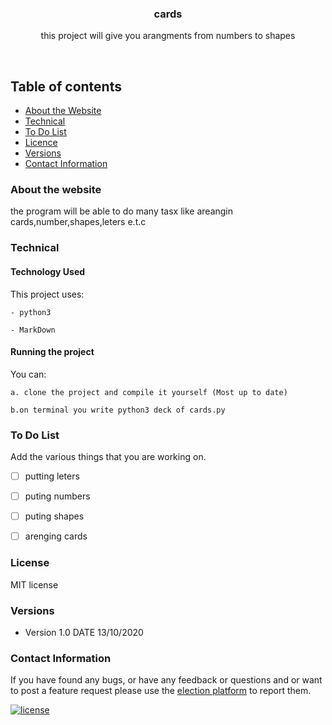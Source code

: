 <p align="center">
  <a href="https://github.com/yourUserName/YourProjectName">
  </a>
  <h3 align="center">cards</h3>

  <p align="center">
    this project will give you arangments from numbers to shapes
    </p>
</p>

<br>


## Table of contents
- [About the Website](#about-the-website)
- [Technical](#technical)
- [To Do List](#to-do-list)
- [Licence](#license)
- [Versions](#versions)
- [Contact Information](#contact-information)



### About the website

the program will be able to do many tasx like areangin cards,number,shapes,leters e.t.c
### Technical
#### Technology Used
This project uses:

    - python3
    
    - MarkDown

#### Running the project

You can:

    a. clone the project and compile it yourself (Most up to date)
    
    b.on terminal you write python3 deck of cards.py

### To Do List

Add the various things that you are working on. 

- [ ] putting leters
- [ ] puting numbers
- [ ] puting shapes
- [ ] arenging cards






### License
MIT license

### Versions
* Version 1.0  DATE 13/10/2020



### Contact Information

If you have found any bugs, or have any feedback or questions and or want to post a feature request please use the [election platform](https://github.com/tamzi/ReadMe-MasterTemplates/issues) to report them.


[![license](https://img.shields.io/github/license/mashape/apistatus.svg?style=for-the-badge)](https://github.com/tamzi/ReadMe-MasterTemplates/blob/master/LICENSE)

